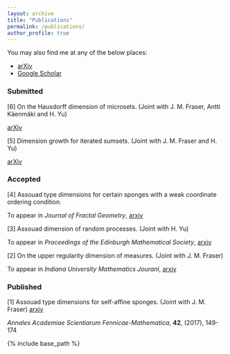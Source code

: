 ```yaml
---
layout: archive
title: "Publications"
permalink: /publications/
author_profile: true
---
```


You may also find me at any of the below places:
* [arXiv](http://arxiv.org/a/howroyd_d_1)
* [Google Scholar](https://scholar.google.co.uk/citations?user=eOurFggAAAAJ&hl=en&oi=sra)

### Submitted

[6] On the Hausdorff dimension of microsets. (Joint with J. M. Fraser, Antti K&auml;enm&auml;ki and H. Yu)

[arXiv](https://arxiv.org/abs/1808.00707)

[5] Dimension growth for iterated sumsets. (Joint with J. M. Fraser and H. Yu)

[arXiv](https://arxiv.org/abs/1802.03324)

### Accepted

[4] Assouad type dimensions for certain sponges with a weak coordinate ordering condition.

To appear in *Journal of Fractal Geometry*, [arxiv](https://arxiv.org/abs/1610.04031)


[3] Assouad dimension of random processes. (Joint with H. Yu)

To appear in *Proceedings of the Edinburgh Mathematical Society*, [arxiv](https://arxiv.org/abs/1707.02507)


[2] On the upper regularity dimension of measures. (Joint with J. M. Fraser)

To appear in *Indiana University Mathematics Jouranl*, [arxiv](https://arxiv.org/abs/1706.09340)

### Published

[1] Assouad type dimensions for self-affine sponges. (Joint with J. M. Fraser) [arxiv](https://arxiv.org/abs/1508.03393)

*Annales Academiae Scientiarum Fennicae-Mathematica*, **42**, (2017), 149-174

{% include base_path %}
